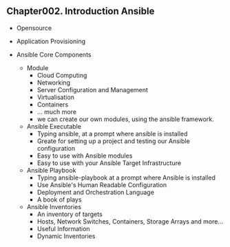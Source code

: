 
## Chapter002. Introduction Ansible

* Opensource
* Application Provisioning

* Ansible Core Components
    * Module
        * Cloud Computing
        * Networking
        * Server Configuration and Management
        * Virtualisation
        * Containers
        * ... much more
        * we can create our own modules, using the ansible framework.
    * Ansible Executable
        * Typing ansible, at a prompt where ansible is installed
        * Greate for setting up a project and testing our Ansible configuration
        * Easy to use with Ansible modules
        * Easy to use with your Ansible Target Infrastructure
    * Ansible Playbook
        * Typing ansible-playbook at a prompt where Ansible is installed
        * Use Ansible's Human Readable Configuration
        * Deployment and Orchestration Language
        * A book of plays
    * Ansible Inventories
        * An inventory of targets
        * Hosts, Network Switches, Containers, Storage Arrays and more...
        * Useful Information
        * Dynamic Inventories
